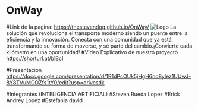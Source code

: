 # OnWay
#Link de la pagina: https://thestevendog.github.io/OnWay/
![Logo](https://github.com/user-attachments/assets/61fe5f3c-fa08-4939-8af7-016b293c2deb)
La solución que revoluciona el transporte moderno siendo un puente entre la eficiencia y la innovación. Conecta con una comunidad que ya está transformando su forma de moverse, y sé parte del cambio.¡Convierte cada kilómetro en una oportunidad!
#Video Explicativo de nuestro proyecto
https://shorturl.at/blBcI

#Presentacion
https://docs.google.com/presentation/d/1R1dPcOUk5jHgH6no8ylez1UUwJ-8Y8TVuMCOZfs1tY0/edit?usp=drivesdk

#Integrantes (INTELIGENCIA ARTIFICIAL)
#Steven Rueda Lopez
#Erick Andrey Lopez
#Estefania david
